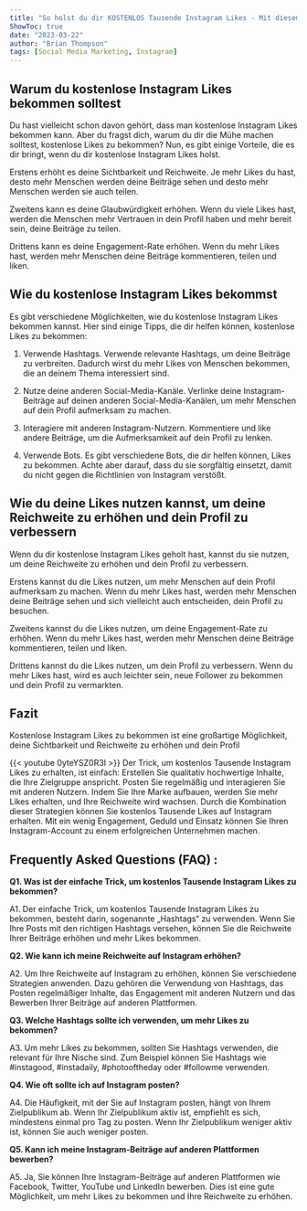 ```yaml
---
title: "So holst du dir KOSTENLOS Tausende Instagram Likes - Mit diesem einfachen Trick!"
ShowToc: true 
date: "2023-03-22"
author: "Brian Thompson" 
tags: [Social Media Marketing, Instagram]
---
```

## Warum du kostenlose Instagram Likes bekommen solltest

Du hast vielleicht schon davon gehört, dass man kostenlose Instagram Likes bekommen kann. Aber du fragst dich, warum du dir die Mühe machen solltest, kostenlose Likes zu bekommen? Nun, es gibt einige Vorteile, die es dir bringt, wenn du dir kostenlose Instagram Likes holst. 

Erstens erhöht es deine Sichtbarkeit und Reichweite. Je mehr Likes du hast, desto mehr Menschen werden deine Beiträge sehen und desto mehr Menschen werden sie auch teilen. 

Zweitens kann es deine Glaubwürdigkeit erhöhen. Wenn du viele Likes hast, werden die Menschen mehr Vertrauen in dein Profil haben und mehr bereit sein, deine Beiträge zu teilen. 

Drittens kann es deine Engagement-Rate erhöhen. Wenn du mehr Likes hast, werden mehr Menschen deine Beiträge kommentieren, teilen und liken. 

## Wie du kostenlose Instagram Likes bekommst

Es gibt verschiedene Möglichkeiten, wie du kostenlose Instagram Likes bekommen kannst. Hier sind einige Tipps, die dir helfen können, kostenlose Likes zu bekommen: 

1. Verwende Hashtags. Verwende relevante Hashtags, um deine Beiträge zu verbreiten. Dadurch wirst du mehr Likes von Menschen bekommen, die an deinem Thema interessiert sind. 

2. Nutze deine anderen Social-Media-Kanäle. Verlinke deine Instagram-Beiträge auf deinen anderen Social-Media-Kanälen, um mehr Menschen auf dein Profil aufmerksam zu machen. 

3. Interagiere mit anderen Instagram-Nutzern. Kommentiere und like andere Beiträge, um die Aufmerksamkeit auf dein Profil zu lenken. 

4. Verwende Bots. Es gibt verschiedene Bots, die dir helfen können, Likes zu bekommen. Achte aber darauf, dass du sie sorgfältig einsetzt, damit du nicht gegen die Richtlinien von Instagram verstößt. 

## Wie du deine Likes nutzen kannst, um deine Reichweite zu erhöhen und dein Profil zu verbessern

Wenn du dir kostenlose Instagram Likes geholt hast, kannst du sie nutzen, um deine Reichweite zu erhöhen und dein Profil zu verbessern. 

Erstens kannst du die Likes nutzen, um mehr Menschen auf dein Profil aufmerksam zu machen. Wenn du mehr Likes hast, werden mehr Menschen deine Beiträge sehen und sich vielleicht auch entscheiden, dein Profil zu besuchen. 

Zweitens kannst du die Likes nutzen, um deine Engagement-Rate zu erhöhen. Wenn du mehr Likes hast, werden mehr Menschen deine Beiträge kommentieren, teilen und liken. 

Drittens kannst du die Likes nutzen, um dein Profil zu verbessern. Wenn du mehr Likes hast, wird es auch leichter sein, neue Follower zu bekommen und dein Profil zu vermarkten. 

## Fazit

Kostenlose Instagram Likes zu bekommen ist eine großartige Möglichkeit, deine Sichtbarkeit und Reichweite zu erhöhen und dein Profil

{{< youtube 0yteYSZ0R3I >}} 
Der Trick, um kostenlos Tausende Instagram Likes zu erhalten, ist einfach: Erstellen Sie qualitativ hochwertige Inhalte, die Ihre Zielgruppe anspricht. Posten Sie regelmäßig und interagieren Sie mit anderen Nutzern. Indem Sie Ihre Marke aufbauen, werden Sie mehr Likes erhalten, und Ihre Reichweite wird wachsen. Durch die Kombination dieser Strategien können Sie kostenlos Tausende Likes auf Instagram erhalten. Mit ein wenig Engagement, Geduld und Einsatz können Sie Ihren Instagram-Account zu einem erfolgreichen Unternehmen machen.

## Frequently Asked Questions (FAQ) :
**Q1. Was ist der einfache Trick, um kostenlos Tausende Instagram Likes zu bekommen?**

A1. Der einfache Trick, um kostenlos Tausende Instagram Likes zu bekommen, besteht darin, sogenannte „Hashtags“ zu verwenden. Wenn Sie Ihre Posts mit den richtigen Hashtags versehen, können Sie die Reichweite Ihrer Beiträge erhöhen und mehr Likes bekommen.

**Q2. Wie kann ich meine Reichweite auf Instagram erhöhen?**

A2. Um Ihre Reichweite auf Instagram zu erhöhen, können Sie verschiedene Strategien anwenden. Dazu gehören die Verwendung von Hashtags, das Posten regelmäßiger Inhalte, das Engagement mit anderen Nutzern und das Bewerben Ihrer Beiträge auf anderen Plattformen.

**Q3. Welche Hashtags sollte ich verwenden, um mehr Likes zu bekommen?**

A3. Um mehr Likes zu bekommen, sollten Sie Hashtags verwenden, die relevant für Ihre Nische sind. Zum Beispiel können Sie Hashtags wie #instagood, #instadaily, #photooftheday oder #followme verwenden.

**Q4. Wie oft sollte ich auf Instagram posten?**

A4. Die Häufigkeit, mit der Sie auf Instagram posten, hängt von Ihrem Zielpublikum ab. Wenn Ihr Zielpublikum aktiv ist, empfiehlt es sich, mindestens einmal pro Tag zu posten. Wenn Ihr Zielpublikum weniger aktiv ist, können Sie auch weniger posten.

**Q5. Kann ich meine Instagram-Beiträge auf anderen Plattformen bewerben?**

A5. Ja, Sie können Ihre Instagram-Beiträge auf anderen Plattformen wie Facebook, Twitter, YouTube und LinkedIn bewerben. Dies ist eine gute Möglichkeit, um mehr Likes zu bekommen und Ihre Reichweite zu erhöhen.



